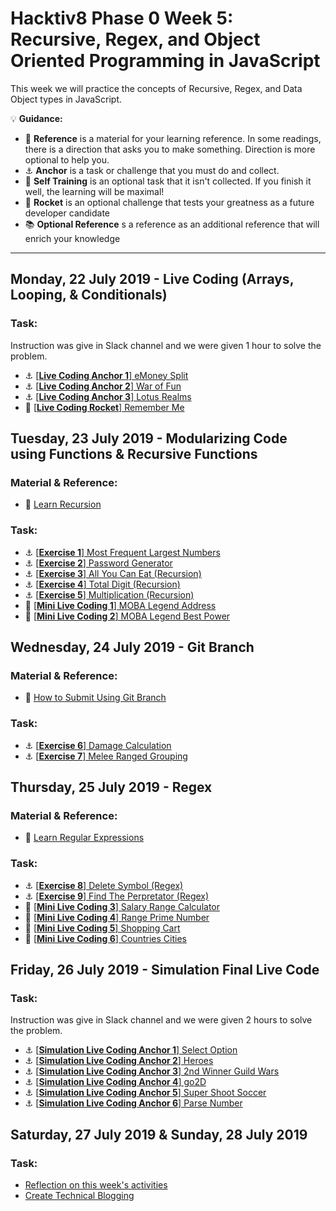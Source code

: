 # Hacktiv8 Phase 0 Week 5: Recursive, Regex, and Object Oriented Programming in JavaScript

This week we will practice the concepts of Recursive, Regex, and Data Object types in JavaScript.

:bulb: **Guidance:**
- :notebook_with_decorative_cover: **Reference** is a material for your learning reference. In some readings, there is a direction that asks you to make something. Direction is more optional to help you.
- :anchor: **Anchor** is a task or challenge that you must do and collect.
- 💪 **Self Training** is an optional task that it isn't collected. If you finish it well, the learning will be maximal!
- :rocket: **Rocket** is an optional challenge that tests your greatness as a future developer candidate
- :books: **Optional Reference** s a reference as an additional reference that will enrich your knowledge
---

## Monday, 22 July 2019 - Live Coding (Arrays, Looping, & Conditionals)

### Task:
Instruction was give in Slack channel and we were given 1 hour to solve the problem.
- :anchor:
[[**Live Coding Anchor 1**] eMoney Split](https://github.com/andreassosilo/hacktiv8/blob/master/phase0/week5/livecoding-1.js)
- :anchor:
[[**Live Coding Anchor 2**] War of Fun](https://github.com/andreassosilo/hacktiv8/blob/master/phase0/week5/livecoding-2.js)
- :anchor:
[[**Live Coding Anchor 3**] Lotus Realms](https://github.com/andreassosilo/hacktiv8/blob/master/phase0/week5/livecoding-3.js)
- :rocket:
[[**Live Coding Rocket**] Remember Me](https://github.com/andreassosilo/hacktiv8/blob/master/phase0/week5/livecoding-4.js)

## Tuesday, 23 July 2019 - Modularizing Code using Functions & Recursive Functions

### Material & Reference:
- :notebook_with_decorative_cover:
[Learn Recursion](/modules/js-function-recursive.md)

### Task:
- :anchor: [[**Exercise 1**] Most Frequent Largest Numbers](https://github.com/andreassosilo/hacktiv8/blob/master/phase0/week5/exercise-1.js)
- :anchor: [[**Exercise 2**] Password Generator](https://github.com/andreassosilo/hacktiv8/blob/master/phase0/week5/exercise-2.js)
- :anchor: [[**Exercise 3**] All You Can Eat (Recursion)](https://github.com/andreassosilo/hacktiv8/blob/master/phase0/week5/exercise-3.js)
- :anchor: [[**Exercise 4**] Total Digit (Recursion)](https://github.com/andreassosilo/hacktiv8/blob/master/phase0/week5/exercise-4.js)
- :anchor: [[**Exercise 5**] Multiplication (Recursion)](https://github.com/andreassosilo/hacktiv8/blob/master/phase0/week5/exercise-5.js)
- 💪 [[**Mini Live Coding 1**] MOBA Legend Address](https://github.com/andreassosilo/hacktiv8/blob/master/phase0/week5/Mini%20Live%20Code%201/1.js)
- 💪 [[**Mini Live Coding 2**] MOBA Legend Best Power](https://github.com/andreassosilo/hacktiv8/blob/master/phase0/week5/Mini%20Live%20Code%201/2.js)

## Wednesday, 24 July 2019 - Git Branch

### Material & Reference:
- :notebook_with_decorative_cover:
[How to Submit Using Git Branch](/modules/submitting-on-a-new-branch.md)

### Task:
- :anchor: [[**Exercise 6**] Damage Calculation](https://github.com/andreassosilo/hacktiv8/blob/master/phase0/week5/exercise-6.js)
- :anchor: [[**Exercise 7**] Melee Ranged Grouping](https://github.com/andreassosilo/hacktiv8/blob/master/phase0/week5/exercise-7.js)

## Thursday, 25 July 2019 - Regex

### Material & Reference:
- :notebook_with_decorative_cover:
[Learn Regular Expressions](/modules/regular-expressions.md)

### Task:
- :anchor:
[[**Exercise 8**] Delete Symbol (Regex)](https://github.com/andreassosilo/hacktiv8/blob/master/phase0/week5/exercise-8.js)
- :anchor:
[[**Exercise 9**] Find The Perpretator (Regex)](https://github.com/andreassosilo/hacktiv8/blob/master/phase0/week5/exercise-9.js)
- 💪 [[**Mini Live Coding 3**] Salary Range Calculator](https://github.com/andreassosilo/hacktiv8/blob/master/phase0/week5/Mini%20Live%20Code%202/001.js)
- 💪 [[**Mini Live Coding 4**] Range Prime Number](https://github.com/andreassosilo/hacktiv8/blob/master/phase0/week5/Mini%20Live%20Code%202/001.js)
- 💪 [[**Mini Live Coding 5**] Shopping Cart](https://github.com/andreassosilo/hacktiv8/blob/master/phase0/week5/Mini%20Live%20Code%203/001.js)
- 💪 [[**Mini Live Coding 6**] Countries Cities](https://github.com/andreassosilo/hacktiv8/blob/master/phase0/week5/Mini%20Live%20Code%203/002.js)

## Friday, 26 July 2019 - Simulation Final Live Code
### Task:
Instruction was give in Slack channel and we were given 2 hours to solve the problem.
- :anchor:
[[**Simulation Live Coding Anchor 1**] Select Option](https://github.com/andreassosilo/hacktiv8/blob/master/phase0/week5/simulationLiveCode/1.js)
- :anchor:
[[**Simulation Live Coding Anchor 2**] Heroes](https://github.com/andreassosilo/hacktiv8/blob/master/phase0/week5/simulationLiveCode/2.js)
- :anchor:
[[**Simulation Live Coding Anchor 3**] 2nd Winner Guild Wars](https://github.com/andreassosilo/hacktiv8/blob/master/phase0/week5/simulationLiveCode/3.js)
- :anchor:
[[**Simulation Live Coding Anchor 4**] go2D](https://github.com/andreassosilo/hacktiv8/blob/master/phase0/week5/simulationLiveCode/4.js)
- :anchor:
[[**Simulation Live Coding Anchor 5**] Super Shoot Soccer](https://github.com/andreassosilo/hacktiv8/blob/master/phase0/week5/simulationLiveCode/5.js)
- :anchor:
[[**Simulation Live Coding Anchor 6**] Parse Number](https://github.com/andreassosilo/hacktiv8/blob/master/phase0/week5/simulationLiveCode/6.js)

## Saturday, 27 July 2019 & Sunday, 28 July 2019

### Task:
-  [Reflection on this week's activities](https://github.com/andreassosilo/phase-0-activities/blob/master/modules/reflection.md)
-  [Create Technical Blogging](https://github.com/andreassosilo/hacktiv8/blob/master/phase0/week5/README.md)
